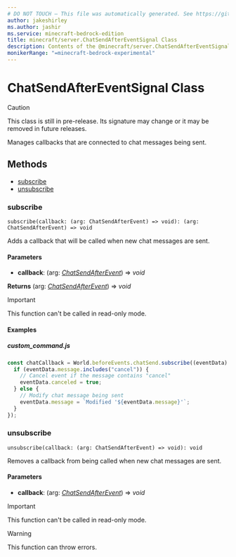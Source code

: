 ```yaml
---
# DO NOT TOUCH — This file was automatically generated. See https://github.com/mojang/minecraftapidocsgenerator to modify descriptions, examples, etc.
author: jakeshirley
ms.author: jashir
ms.service: minecraft-bedrock-edition
title: minecraft/server.ChatSendAfterEventSignal Class
description: Contents of the @minecraft/server.ChatSendAfterEventSignal class.
monikerRange: "=minecraft-bedrock-experimental"
---
```

# ChatSendAfterEventSignal Class

> [!CAUTION]
> This class is still in pre-release.  Its signature may change or it may be removed in future releases.

Manages callbacks that are connected to chat messages being sent.

## Methods
- [subscribe](#subscribe)
- [unsubscribe](#unsubscribe)

### **subscribe**
`
subscribe(callback: (arg: ChatSendAfterEvent) => void): (arg: ChatSendAfterEvent) => void
`

Adds a callback that will be called when new chat messages are sent.

#### **Parameters**
- **callback**: (arg: [*ChatSendAfterEvent*](ChatSendAfterEvent.md)) => *void*

**Returns** (arg: [*ChatSendAfterEvent*](ChatSendAfterEvent.md)) => *void*

> [!IMPORTANT]
> This function can't be called in read-only mode.

#### Examples
##### ***custom_command.js***
```typescript
const chatCallback = World.beforeEvents.chatSend.subscribe((eventData) => {
  if (eventData.message.includes("cancel")) {
    // Cancel event if the message contains "cancel"
    eventData.canceled = true;
  } else {
    // Modify chat message being sent
    eventData.message = `Modified '${eventData.message}'`;
  }
});
```

### **unsubscribe**
`
unsubscribe(callback: (arg: ChatSendAfterEvent) => void): void
`

Removes a callback from being called when new chat messages are sent.

#### **Parameters**
- **callback**: (arg: [*ChatSendAfterEvent*](ChatSendAfterEvent.md)) => *void*

> [!IMPORTANT]
> This function can't be called in read-only mode.

> [!WARNING]
> This function can throw errors.
